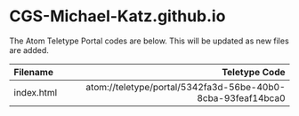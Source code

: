 # CGS-Michael-Katz.github.io

The Atom Teletype Portal codes are below. This will be updated as new files are added.

|Filename  |Teletype Code                                              |
|:-------  |----------------------------------------------------------:|
|index.html|atom://teletype/portal/5342fa3d-56be-40b0-8cba-93feaf14bca0|
